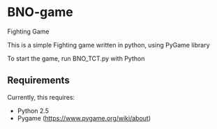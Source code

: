 # BNO-game
Fighting Game

This is a simple Fighting game written in python, using PyGame library

To start the game, run BNO_TCT.py with Python

## Requirements
Currently, this requires:
- Python 2.5
- Pygame (https://www.pygame.org/wiki/about)
